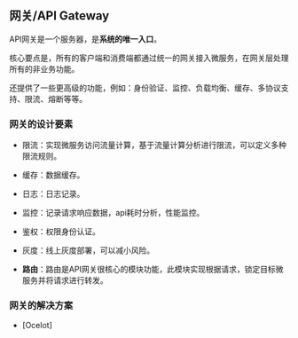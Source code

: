 ## 网关/API Gateway

API网关是一个服务器，是**系统的唯一入口**。

核心要点是，所有的客户端和消费端都通过统一的网关接入微服务，在网关层处理所有的非业务功能。

还提供了一些更高级的功能，例如：身份验证、监控、负载均衡、缓存、多协议支持、限流、熔断等等。


### 网关的设计要素

* 限流：实现微服务访问流量计算，基于流量计算分析进行限流，可以定义多种限流规则。
* 缓存：数据缓存。
* 日志：日志记录。
* 监控：记录请求响应数据，api耗时分析，性能监控。
* 鉴权：权限身份认证。
* 灰度：线上灰度部署，可以减小风险。

* **路由**：路由是API网关很核心的模块功能，此模块实现根据请求，锁定目标微服务并将请求进行转发。

### 网关的解决方案

* [Ocelot]

